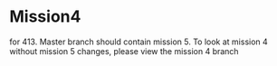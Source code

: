 # Mission4
for 413.
Master branch should contain mission 5.
To look at mission 4 without mission 5 changes, please view the mission 4 branch

